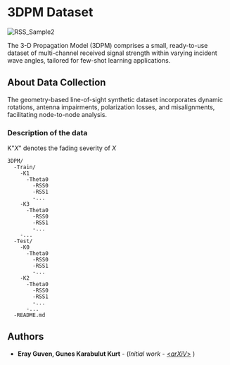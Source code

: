 # 3DPM Dataset

![RSS_Sample2](https://github.com/riguwen/3DPM/assets/102604584/f0d09d17-f0e0-4657-9245-3e6e5abf7137)

The 3-D Propagation Model (3DPM) comprises a small, ready-to-use dataset of multi-channel received signal strength within varying incident wave angles, tailored for few-shot learning applications.

## About Data Collection 

The geometry-based line-of-sight synthetic dataset incorporates dynamic rotations, antenna impairments, polarization losses, and misalignments, facilitating node-to-node analysis.

### Description of the data

K"_X_" denotes the fading severity of _X_

```
3DPM/
  -Train/
    -K1
      -Theta0
        -RSS0
        -RSS1
        -...
    -K3
      -Theta0
        -RSS0
        -RSS1
        -...    
    -...
  -Test/
    -K0
      -Theta0
        -RSS0
        -RSS1
        -...
    -K2
      -Theta0
        -RSS0
        -RSS1
        -...    
      -...
  -README.md

```

## Authors

* **Eray Guven, Gunes Karabulut Kurt** - (*Initial work* - [<_arXiV_>](https://arxiv.org/abs/2401.01504) )



